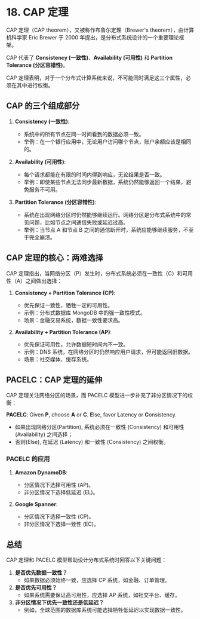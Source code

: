# 18. CAP 定理

CAP 定理（CAP theorem），又被称作布鲁尔定理（Brewer's theorem），由计算机科学家 Eric Brewer 于 2000 年提出，是分布式系统设计的一个重要理论框架。

CAP 代表了 **Consistency (一致性)**、**Availability (可用性)** 和 **Partition Tolerance (分区容错性)**。

CAP 定理表明，对于一个分布式计算系统来说，不可能同时满足这三个属性，必须在其中进行权衡。

## CAP 的三个组成部分

1. **Consistency (一致性)**:

   - 系统中的所有节点在同一时间看到的数据必须一致。
   - 举例：在一个银行应用中，无论用户访问哪个节点，账户余额应该是相同的。

2. **Availability (可用性)**:

   - 每个请求都能在有限的时间内得到响应，无论结果是否一致。
   - 举例：即使某些节点无法同步最新数据，系统仍然能够返回一个结果，避免服务不可用。

3. **Partition Tolerance (分区容错性)**:
   - 系统在出现网络分区时仍然能够继续运行。网络分区是分布式系统中的常见问题，比如节点之间通信失败或延迟过高。
   - 举例：当节点 A 和节点 B 之间的通信断开时，系统应能够继续服务，不至于完全崩溃。

## CAP 定理的核心：两难选择

CAP 定理指出，当网络分区（P）发生时，分布式系统必须在一致性（C）和可用性（A）之间做出选择：

1. **Consistency + Partition Tolerance (CP)**:

   - 优先保证一致性，牺牲一定的可用性。
   - 示例：分布式数据库 MongoDB 中的强一致性模式。
   - 场景：金融交易系统，数据一致性要求高。

2. **Availability + Partition Tolerance (AP)**:
   - 优先保证可用性，允许数据短时间内不一致。
   - 示例：DNS 系统，在网络分区时仍然响应用户请求，但可能返回旧数据。
   - 场景：社交媒体、缓存系统。

## PACELC：CAP 定理的延伸

CAP 定理关注网络分区的场景，而 PACELC 模型进一步补充了非分区情况下的权衡：

**PACELC**: Given **P**, choose **A** or **C**. **E**lse, favor **L**atency or **C**onsistency.

- 如果出现网络分区(Partition), 系统必须在一致性 (Consistency) 和可用性 (Availability) 之间选择；
- 否则(Else), 在延迟 (Latency) 和一致性 (Consistency) 之间权衡。

### PACELC 的应用

1. **Amazon DynamoDB**:

   - 分区情况下选择可用性 (AP)。
   - 非分区情况下选择低延迟 (EL)。

2. **Google Spanner**:
   - 分区情况下选择一致性 (CP)。
   - 非分区情况下选择一致性 (EC)。

## 总结

CAP 定理和 PACELC 模型帮助设计分布式系统时回答以下关键问题：

1. **是否优先数据一致性？**
   - 如果数据必须始终一致，应选择 CP 系统，如金融、订单管理。
2. **是否优先可用性？**
   - 如果系统需要保证高可用性，应选择 AP 系统，如社交平台、缓存。
3. **非分区情况下优先一致性还是低延迟？**
   - 例如，全球范围的数据库系统可能选择牺牲低延迟以实现数据一致性。
